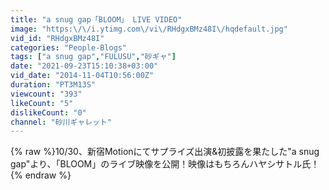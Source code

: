 ```yaml
---
title: "a snug gap「BLOOM」 LIVE VIDEO"
image: "https:\/\/i.ytimg.com\/vi\/RHdgxBMz48I\/hqdefault.jpg"
vid_id: "RHdgxBMz48I"
categories: "People-Blogs"
tags: ["a snug gap","FULUSU","砂ギャ"]
date: "2021-09-23T15:10:38+03:00"
vid_date: "2014-11-04T10:56:00Z"
duration: "PT3M13S"
viewcount: "393"
likeCount: "5"
dislikeCount: "0"
channel: "砂川ギャレット"
---
```

{% raw %}10/30、新宿Motionにてサプライズ出演&amp;初披露を果たした&quot;a snug gap&quot;より、「BLOOM」のライブ映像を公開！映像はもちろんハヤシサトル氏！{% endraw %}

